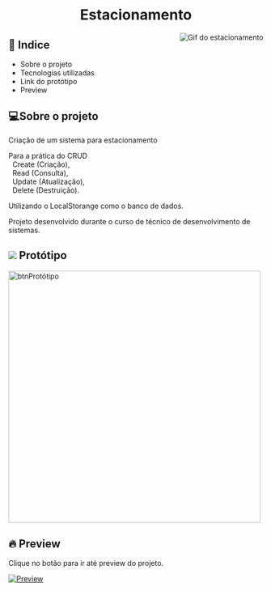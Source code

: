 </h2>

<h1 align="center" >Estacionamento</h1>


<a href="https://samuelgoulart.github.io/Projetos-com-JavaScript/Estacionamento/">
<img align="right" src="https://user-images.githubusercontent.com/62961331/120190332-d8e20380-c1ee-11eb-9fbe-6866f7e76ef1.gif" alt="Gif do estacionamento">
</a>

<h2>📕 Indice</h2>

<ul>
  <li>Sobre o projeto</li>
  <li>Tecnologias utilizadas</li>
  <li>Link do protótipo</li>
  <li>Preview</li>
</ul>

<h2>💻Sobre o projeto</h2>

Criação de um sistema para estacionamento
  
  Para a prática do CRUD <br>
   &nbsp; Create (Criação), <br>
   &nbsp; Read (Consulta), <br>
   &nbsp; Update (Atualização), <br>
   &nbsp; Delete (Destruição).  <br>

  Utilizando o LocalStorange como o banco de dados.
  
   Projeto desenvolvido durante o curso de técnico de desenvolvimento de sistemas.

<h2><img src="https://user-images.githubusercontent.com/62961331/120188732-d7174080-c1ec-11eb-97b0-3be9fcdac42b.png"> Protótipo</h2>
 <a href="https://www.figma.com/proto/Q9lmxvXAazvtGgHTXjWMoM/Estacionamento?page-id=0%3A1&scaling=min-zoom&node-id=1%3A2">
  <img width="498" alt="btnProtótipo" src="https://user-images.githubusercontent.com/62961331/120188061-05e0e700-c1ec-11eb-8746-df97b3ae6f67.png">
 </a>
<h2>🔥 Preview </h2>

Clique no botão para ir até preview do projeto.

[![Preview](https://user-images.githubusercontent.com/62961331/118410582-89d09600-b666-11eb-822b-df40552531cf.png)](https://samuelgoulart.github.io/Projetos-com-JavaScript/Estacionamento/)
